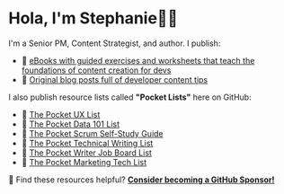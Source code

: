 # Hola, I'm Stephanie👋🏽

I'm a Senior PM, Content Strategist, and author. I publish:

- 📖 [eBooks with guided exercises and worksheets that teach the foundations of content creation for devs](https://www.stephaniemorillo.co/books)
- 📝 [Original blog posts full of developer content tips](https://www.stephaniemorillo.co/blog)

I also publish resource lists called **"Pocket Lists"** here on GitHub:

- 📌 [The Pocket UX List](https://github.com/rubymorillo/pocket-ux-list)
- 📌 [The Pocket Data 101 List](https://github.com/rubymorillo/pocket-data-101-list)
- 📌 [The Pocket Scrum Self-Study Guide](https://github.com/rubymorillo/pocket-scrum-self-study-list)
- 📌 [The Pocket Technical Writing List](https://github.com/rubymorillo/pocket-tech-writing-list)
- 📌 [The Pocket Writer Job Board List](https://github.com/rubymorillo/pocket-writer-job-boards-list/)
- 📌 [The Pocket Marketing Tech List](https://github.com/rubymorillo/pocket-marketing-tech-list)


💫 Find these resources helpful? [**Consider becoming a GitHub Sponsor!**](https://www.github.com/sponsors/rubymorillo)
